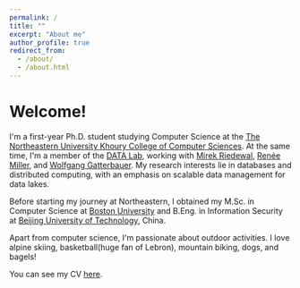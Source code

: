 ```yaml
---
permalink: /
title: ""
excerpt: "About me"
author_profile: true
redirect_from: 
  - /about/
  - /about.html
---
```


# Welcome!
I'm a first-year Ph.D. student studying Computer Science at the [The Northeastern University Khoury College of Computer Sciences](https://www.khoury.northeastern.edu/). At the same time, I'm a member of the [DATA Lab](https://db.khoury.northeastern.edu/), working with [Mirek Riedewal](https://www.khoury.northeastern.edu/people/mirek-riedewald/), [Renée Miller](https://www.khoury.northeastern.edu/people/renee-miller/), and [Wolfgang Gatterbauer](https://gatterbauer.name/). My research interests lie in databases and distributed computing, with an emphasis on scalable data management for data lakes.

Before starting my journey at Northeastern, I obtained my M.Sc. in Computer Science at [Boston University](https://www.bu.edu/) and B.Eng. in Information Security at [Beijing University of Technology](http://www.bjut.edu.cn), China. 

Apart from computer science, I'm passionate about outdoor activities. I love alpine skiing, basketball(huge fan of Lebron), mountain biking, dogs, and bagels!

You can see my CV [here](https://gtchenus.github.io/files/CV-Guanting_Chen.pdf).


